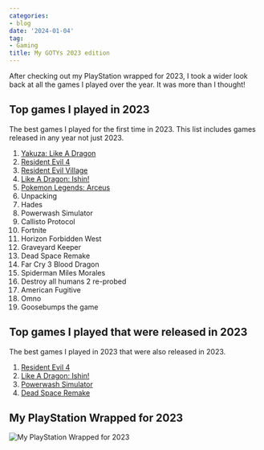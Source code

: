```yaml
---
categories:
- blog
date: '2024-01-04'
tag:
- Gaming
title: My GOTYs 2023 edition
---
```


After checking out my PlayStation wrapped for 2023, I took a wider look back at all the games I played over the year. It was more than I thought!

## Top games I played in 2023

The best games I played for the first time in 2023. This list includes games released in any year not just 2023.

1. [Yakuza: Like A Dragon](https://www.metacritic.com/game/yakuza-like-a-dragon/)
2. [Resident Evil 4](https://www.metacritic.com/game/resident-evil-4/)
3. [Resident Evil Village](https://www.metacritic.com/game/resident-evil-village/)
4. [Like A Dragon: Ishin!](https://www.metacritic.com/game/like-a-dragon-ishin/)
5. [Pokemon Legends: Arceus](https://www.metacritic.com/game/pokemon-legends-arceus/)
6. Unpacking
7. Hades
8. Powerwash Simulator
9. Callisto Protocol
10. Fortnite
11. Horizon Forbidden West
12. Graveyard Keeper
13. Dead Space Remake
14. Far Cry 3 Blood Dragon
15. Spiderman Miles Morales
16. Destroy all humans 2 re-probed
17. American Fugitive
18. Omno
19. Goosebumps the game

## Top games I played that were released in 2023

The best games I played in 2023 that were also released in 2023. 

1. [Resident Evil 4](https://www.metacritic.com/game/resident-evil-4/)
2. [Like A Dragon: Ishin!](https://www.metacritic.com/game/like-a-dragon-ishin/)
3. [Powerwash Simulator](https://www.metacritic.com/game/powerwash-simulator/)
4. [Dead Space Remake](https://www.metacritic.com/game/dead-space/)

## My PlayStation Wrapped for 2023

![My PlayStation Wrapped for 2023](/assets/images/2024/MXA24001/playstation-wrapped-2023.jpg)